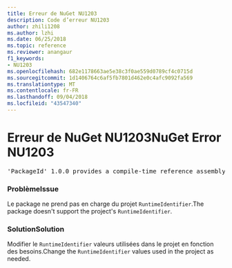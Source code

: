 ```yaml
---
title: Erreur de NuGet NU1203
description: Code d’erreur NU1203
author: zhili1208
ms.author: lzhi
ms.date: 06/25/2018
ms.topic: reference
ms.reviewer: anangaur
f1_keywords:
- NU1203
ms.openlocfilehash: 682e1178663ae5e38c3f0ae559d0789cf4c0715d
ms.sourcegitcommit: 1d1406764c6af5fb7801d462e0c4afc9092fa569
ms.translationtype: MT
ms.contentlocale: fr-FR
ms.lasthandoff: 09/04/2018
ms.locfileid: "43547340"
---
```

# <a name="nuget-error-nu1203"></a><span data-ttu-id="4cc99-103">Erreur de NuGet NU1203</span><span class="sxs-lookup"><span data-stu-id="4cc99-103">NuGet Error NU1203</span></span>

<pre>'PackageId' 1.0.0 provides a compile-time reference assembly for 'Foo.dll' on 'TargetFramework', but there is no compatible run-time assembly.</pre>

### <a name="issue"></a><span data-ttu-id="4cc99-104">Problème</span><span class="sxs-lookup"><span data-stu-id="4cc99-104">Issue</span></span>
<span data-ttu-id="4cc99-105">Le package ne prend pas en charge du projet `RuntimeIdentifier`.</span><span class="sxs-lookup"><span data-stu-id="4cc99-105">The package doesn't support the project's `RuntimeIdentifier`.</span></span> 

### <a name="solution"></a><span data-ttu-id="4cc99-106">Solution</span><span class="sxs-lookup"><span data-stu-id="4cc99-106">Solution</span></span>
<span data-ttu-id="4cc99-107">Modifier le `RuntimeIdentifier` valeurs utilisées dans le projet en fonction des besoins.</span><span class="sxs-lookup"><span data-stu-id="4cc99-107">Change the `RuntimeIdentifier` values used in the project as needed.</span></span>